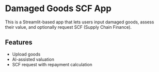 # Damaged Goods SCF App

This is a Streamlit-based app that lets users input damaged goods, assess their value, and optionally request SCF (Supply Chain Finance).

## Features
- Upload goods
- AI-assisted valuation
- SCF request with repayment calculation
